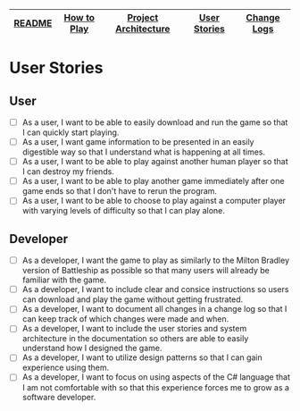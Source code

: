 |[README](../README.md)|[How to Play](how-to-play.md)|[Project Architecture](architecture.md)|[User Stories](user-stories.md)|[Change Logs](change-logs.md)|
|-|-|-|-|-|

# User Stories

## User
- [ ] As a user, I want to be able to easily download and run the game so that I can quickly start playing.
- [ ] As a user, I want game information to be presented in an easily digestible way so that I understand what is happening at all times.
- [ ] As a user, I want to be able to play against another human player so that I can destroy my friends.
- [ ] As a user, I want to be able to play another game immediately after one game ends so that I don't have to rerun the program.
- [ ] As a user, I want to be able to choose to play against a computer player with varying levels of difficulty so that I can play alone.

## Developer
- [ ] As a developer, I want the game to play as similarly to the Milton Bradley version of Battleship as possible so that many users will already be familiar with the game.
- [ ] As a developer, I want to include clear and consice instructions so users can download and play the game without getting frustrated.
- [ ] As a developer, I want to document all changes in a change log so that I can keep track of which changes were made and when.
- [ ] As a developer, I want to include the user stories and system architecture in the documentation so others are able to easily understand how I designed the game.
- [ ] As a developer, I want to utilize design patterns so that I can gain experience using them.
- [ ] As a developer, I want to focus on using aspects of the C# language that I am not comfortable with so that this experience forces me to grow as a software developer.